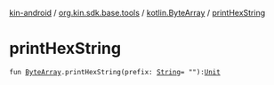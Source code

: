 [kin-android](../../index.md) / [org.kin.sdk.base.tools](../index.md) / [kotlin.ByteArray](index.md) / [printHexString](./print-hex-string.md)

# printHexString

`fun `[`ByteArray`](https://kotlinlang.org/api/latest/jvm/stdlib/kotlin/-byte-array/index.html)`.printHexString(prefix: `[`String`](https://kotlinlang.org/api/latest/jvm/stdlib/kotlin/-string/index.html)` = ""): `[`Unit`](https://kotlinlang.org/api/latest/jvm/stdlib/kotlin/-unit/index.html)